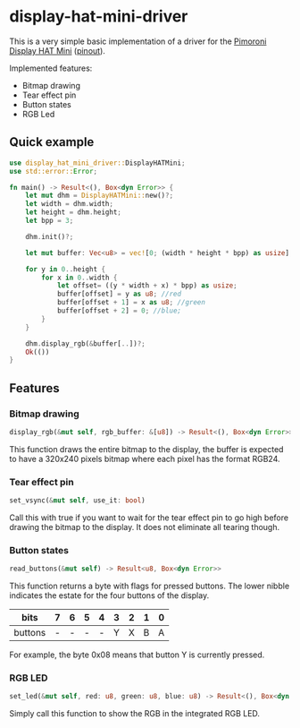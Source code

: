 # display-hat-mini-driver

This is a very simple basic implementation of a driver for the [Pimoroni Display HAT Mini](https://shop.pimoroni.com/products/display-hat-mini?variant=39496084717651) ([pinout](https://pinout.xyz/pinout/display_hat_mini#)).

Implemented features:

- Bitmap drawing
- Tear effect pin
- Button states
- RGB Led

## Quick example

```rust
use display_hat_mini_driver::DisplayHATMini;
use std::error::Error;

fn main() -> Result<(), Box<dyn Error>> {
    let mut dhm = DisplayHATMini::new()?;
    let width = dhm.width;
    let height = dhm.height;
    let bpp = 3;

    dhm.init()?;

    let mut buffer: Vec<u8> = vec![0; (width * height * bpp) as usize];

    for y in 0..height {
        for x in 0..width {
            let offset= ((y * width + x) * bpp) as usize;
            buffer[offset] = y as u8; //red
            buffer[offset + 1] = x as u8; //green
            buffer[offset + 2] = 0; //blue;
        }
    }

    dhm.display_rgb(&buffer[..])?;
    Ok(())
}
```

## Features

### Bitmap drawing

```rust
display_rgb(&mut self, rgb_buffer: &[u8]) -> Result<(), Box<dyn Error>>
```

This function draws the entire bitmap to the display, the buffer is expected to have a 320x240 pixels bitmap where each pixel has the format RGB24.

### Tear effect pin

```rust
set_vsync(&mut self, use_it: bool)
```

Call this with true if you want to wait for the tear effect pin to go high before drawing the bitmap to the display. It does not eliminate all tearing though.

### Button states

```rust
read_buttons(&mut self) -> Result<u8, Box<dyn Error>>
```

This function returns a byte with flags for pressed buttons. The lower nibble indicates the estate for the four buttons of the display.

|bits|7|6|5|4|3|2|1|0|
|------|-|-|-|-|-|-|-|-|
|buttons|-|-|-|-|Y|X|B|A|

For example, the byte 0x08 means that button Y is currently pressed.

### RGB LED

```rust
set_led(&mut self, red: u8, green: u8, blue: u8) -> Result<(), Box<dyn Error>>
```

Simply call this function to show the RGB in the integrated RGB LED.

